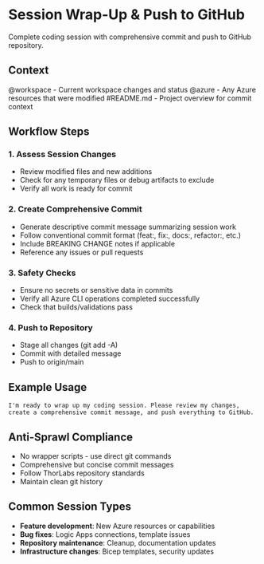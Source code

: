 # Session Wrap-Up & Push to GitHub

Complete coding session with comprehensive commit and push to GitHub repository.

## Context
@workspace - Current workspace changes and status
@azure - Any Azure resources that were modified
#README.md - Project overview for commit context

## Workflow Steps

### 1. Assess Session Changes
- Review modified files and new additions
- Check for any temporary files or debug artifacts to exclude
- Verify all work is ready for commit

### 2. Create Comprehensive Commit
- Generate descriptive commit message summarizing session work
- Follow conventional commit format (feat:, fix:, docs:, refactor:, etc.)
- Include BREAKING CHANGE notes if applicable
- Reference any issues or pull requests

### 3. Safety Checks
- Ensure no secrets or sensitive data in commits
- Verify all Azure CLI operations completed successfully
- Check that builds/validations pass

### 4. Push to Repository
- Stage all changes (git add -A)
- Commit with detailed message
- Push to origin/main

## Example Usage
```
I'm ready to wrap up my coding session. Please review my changes, create a comprehensive commit message, and push everything to GitHub.
```

## Anti-Sprawl Compliance
- No wrapper scripts - use direct git commands
- Comprehensive but concise commit messages
- Follow ThorLabs repository standards
- Maintain clean git history

## Common Session Types
- **Feature development**: New Azure resources or capabilities
- **Bug fixes**: Logic Apps connections, template issues
- **Repository maintenance**: Cleanup, documentation updates
- **Infrastructure changes**: Bicep templates, security updates
